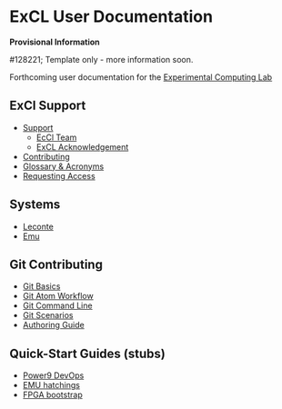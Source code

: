 # ExCL User Documentation

**Provisional Information**

#128221; Template only - more information soon.

Forthcoming user documentation for the [Experimental Computing Lab](https://excl.ornl.gov/)

## ExCl Support

- [Support](SUPPORT.md)
  - [EcCl Team](MEMBERS.md)
  - [ExCL Acknowledgement](acknowledge.md)
- [Contributing](CONTRIBUTING.md)
- [Glossary & Acronyms](GLOSSARY_.md)
- [Requesting Access](access-info.md)

## Systems 

- [Leconte](hosts/leconte.md)
- [Emu](hosts/emu.md)

## Git Contributing
- [Git Basics](contributing/git-basics.md)
 - [Git Atom Workflow](contributing/git-workflow.md)
 - [Git Command Line](contributing/git-command-line.md)
 - [Git Scenarios](contributing/git-scenarios.md)
- [Authoring Guide](contributing/authoring-guide.md)

## Quick-Start Guides (stubs)
  - [Power9 DevOps](quick-starts/power9-devops-quick-start.md)
  - [EMU hatchings](quick-starts/emu-quick-start.md)
  - [FPGA bootstrap](quick-starts/fpga-quick-start.md)
